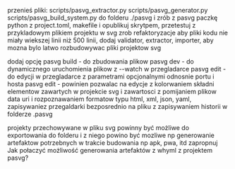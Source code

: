 przenieś pliki:
scripts/pasvg_extractor.py
scripts/pasvg_generator.py
scripts/pasvg_build_system.py
do folderu ./pasvg i zrób z pasvg paczkę python z project.toml, makefile i opublikuj skrytpem, przetestuj z przykladowym plikiem projektu w svg
zrob refaktoryzacje aby pliki kodu nie miały wiekszej linii niż 500 linii, dodaj validator, extractor, importer, aby mozna bylo latwo rozbudowywac pliki projektow svg

dodaj opcję 
pasvg build - do zbudowania plikow
pasvg dev - do dynamicznego uruchomienia plikow z --watch w przegladarce 
pasvg edit - do edycji w przegladarce z parametrami opcjonalnymi odnosnie portu i hosta
pasvg edit -  powinien pozwalac na edycje z kolorwaniem składni elementow zawartych w projekcie svg 
i zawartosci z pomijaniem plikow data uri i rozpoznawaniem formatow typu html, xml, json, yaml, zapisywaniez przegaldarki bezposrednio na pliku z zapisywaniem historii w  folderze .pasvg

projekty przechowywane w pliku svg powinny być możliwe do exportowania do folderu
i z niego powino być mozliwe np generowanie artefaktow potrzebnych w  trakcie budowania np apk, pwa, itd
zapropnuj Jak połaczyć możliwość generowania artefaktów z whyml z projektem pasvg?
